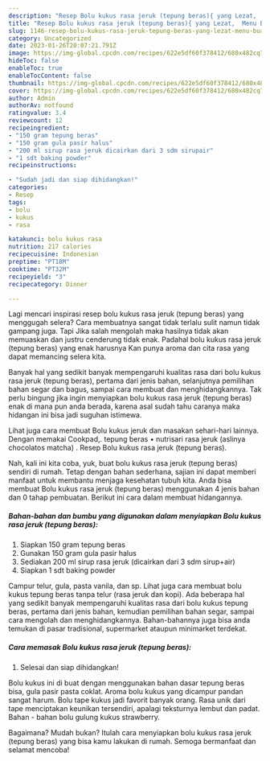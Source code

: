 ```yaml
---
description: "Resep Bolu kukus rasa jeruk (tepung beras){ yang Lezat,  Menu Buat lebaran"
title: "Resep Bolu kukus rasa jeruk (tepung beras){ yang Lezat,  Menu Buat lebaran"
slug: 1146-resep-bolu-kukus-rasa-jeruk-tepung-beras-yang-lezat-menu-buat-lebaran
category: Uncategorized
date: 2023-01-26T20:07:21.791Z
image: https://img-global.cpcdn.com/recipes/622e5df60f378412/680x482cq70/bolu-kukus-rasa-jeruk-tepung-beras-foto-resep-utama.jpg
hideToc: false
enableToc: true
enableTocContent: false
thumbnail: https://img-global.cpcdn.com/recipes/622e5df60f378412/680x482cq70/bolu-kukus-rasa-jeruk-tepung-beras-foto-resep-utama.jpg
cover: https://img-global.cpcdn.com/recipes/622e5df60f378412/680x482cq70/bolu-kukus-rasa-jeruk-tepung-beras-foto-resep-utama.jpg
author: Admin
authorAv: notfound
ratingvalue: 3.4
reviewcount: 12
recipeingredient:
- "150 gram tepung beras"
- "150 gram gula pasir halus"
- "200 ml sirup rasa jeruk dicairkan dari 3 sdm sirupair"
- "1 sdt baking powder"
recipeinstructions:

- "Sudah jadi dan siap dihidangkan!"
categories:
- Resep
tags:
- bolu
- kukus
- rasa

katakunci: bolu kukus rasa 
nutrition: 217 calories
recipecuisine: Indonesian
preptime: "PT18M"
cooktime: "PT32M"
recipeyield: "3"
recipecategory: Dinner

---
```



Lagi mencari inspirasi resep bolu kukus rasa jeruk (tepung beras) yang menggugah selera? Cara membuatnya sangat tidak terlalu sulit namun tidak gampang juga. Tapi Jika salah mengolah maka hasilnya tidak akan memuaskan dan justru cenderung tidak enak. Padahal bolu kukus rasa jeruk (tepung beras) yang enak harusnya Kan punya aroma dan cita rasa yang dapat memancing selera kita.


Banyak hal yang sedikit banyak mempengaruhi kualitas rasa dari bolu kukus rasa jeruk (tepung beras), pertama dari jenis bahan, selanjutnya pemilihan bahan segar dan bagus, sampai cara membuat dan menghidangkannya. Tak perlu bingung jika ingin menyiapkan bolu kukus rasa jeruk (tepung beras) enak di mana pun anda berada, karena asal sudah tahu caranya maka hidangan ini bisa jadi suguhan istimewa.

Lihat juga cara membuat Bolu kukus jeruk dan masakan sehari-hari lainnya. Dengan memakai Cookpad,. tepung beras • nutrisari rasa jeruk (aslinya chocolatos matcha) . Resep Bolu kukus rasa jeruk (tepung beras).


Nah, kali ini kita coba, yuk, buat bolu kukus rasa jeruk (tepung beras) sendiri di rumah. Tetap dengan bahan sederhana, sajian ini dapat memberi manfaat untuk membantu menjaga kesehatan tubuh kita. Anda bisa membuat Bolu kukus rasa jeruk (tepung beras) menggunakan 4 jenis bahan dan 0 tahap pembuatan. Berikut ini cara dalam membuat hidangannya.

<!--inarticleads1-->

##### Bahan-bahan dan bumbu yang digunakan dalam menyiapkan Bolu kukus rasa jeruk (tepung beras):

1. Siapkan 150 gram tepung beras
1. Gunakan 150 gram gula pasir halus
1. Sediakan 200 ml sirup rasa jeruk (dicairkan dari 3 sdm sirup+air)
1. Siapkan 1 sdt baking powder


Campur telur, gula, pasta vanila, dan sp. Lihat juga cara membuat bolu kukus tepung beras tanpa telur (rasa jeruk dan kopi). Ada beberapa hal yang sedikit banyak mempengaruhi kualitas rasa dari bolu kukus tepung beras, pertama dari jenis bahan, kemudian pemilihan bahan segar, sampai cara mengolah dan menghidangkannya. Bahan-bahannya juga bisa anda temukan di pasar tradisional, supermarket ataupun minimarket terdekat. 

<!--inarticleads2-->

##### Cara memasak Bolu kukus rasa jeruk (tepung beras):


1. Selesai dan siap dihidangkan!

Bolu kukus ini di buat dengan menggunakan bahan dasar tepung beras bisa, gula pasir pasta coklat. Aroma bolu kukus yang dicampur pandan sangat harum. Bolu tape kukus jadi favorit banyak orang. Rasa unik dari tape menciptakan keunikan tersendiri, apalagi teksturnya lembut dan padat. Bahan - bahan bolu gulung kukus strawberry. 

Bagaimana? Mudah bukan? Itulah cara menyiapkan bolu kukus rasa jeruk (tepung beras) yang bisa kamu lakukan di rumah. Semoga bermanfaat dan selamat mencoba!
